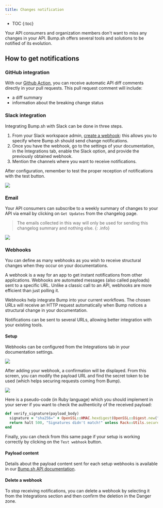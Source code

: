 ```yaml
---
title: Changes notification
---
```


- TOC
{:toc}

Your API consumers and organization members don't want to miss any changes in your API. Bump.sh offers several tools and solutions to be notified of its evolution.

## How to get notifications

### GitHub integration

With our [Github Action](/help/continuous-integration/github-actions), you can receive automatic API diff comments directly in your pull requests. This pull request comment will include:

- a diff summary
- information about the breaking change status

### Slack integration

Integrating Bump.sh with Slack can be done in three steps.

1. From your Slack workspace admin, [create a webhook](https://slack.com/apps/A0F7XDUAZ-incoming-webhooks): this allows you to specify where Bump.sh should send change notifications.
2. Once you have the webhook, go to the settings of your documentation, in the Integrations tab, enable the Slack option, and provide the previously obtained webhook.
3. Mention the channels where you want to receive notifications.

After configuration, remember to test the proper reception of notifications with the test button.

![](/images/help/slack-integration.png)

### Email

Your API consumers can subscribe to a weekly summary of changes to your API via email by clicking on `Get Updates` from the changelog page.

> The emails collected in this way will only be used for sending this changelog summary and nothing else.
{: .info}

![](/images/help/get-updates.png)


### Webhooks

You can define as many webhooks as you wish to receive structural changes when they occur on your documentations.

A webhook is a way for an app to get instant notifications from other applications. Webhooks are automated messages (also called payloads) sent to a specific URL. Unlike a classic call to an API, webhooks are more efficient than just polling it.

Webhooks help integrate Bump into your current workflows. The chosen URLs will receive an HTTP request automatically when Bump notices a structural change in your documentation.

Notifications can be sent to several URLs, allowing better integration with your existing tools.

#### Setup

Webhooks can be configured from the Integrations tab in your documentation settings.

![](/images/help/add-webhook.png)

After adding your webhook, a confirmation will be displayed. From this screen, you can modify the payload URL and find the secret token to be used (which helps securing requests coming from Bump).

![](/images/help/webhook-secret-token.png)

Here is a pseudo-code (in Ruby language) which you should implement in your server if you want to check the authenticity of the received payload:

```ruby
def verify_signature(payload_body)
  signature = "sha256=" + OpenSSL::HMAC.hexdigest(OpenSSL::Digest.new("sha256"), ENV["SECRET_TOKEN"], payload_body)
  return halt 500, "Signatures didn't match!" unless Rack::Utils.secure_compare(signature, request.env["HTTP_X_BUMP_SIGNATURE_256"])
end
```

Finally, you can check from this same page if your setup is working correctly by clicking on the `Test webhook` button.

#### Payload content

Details about the payload content sent for each setup webhooks is available in our [Bump.sh API documentation](https://developers.bump.sh/#webhook-documentation-change).

#### Delete a webhook

To stop receiving notifications, you can delete a webhook by selecting it from the Integrations section and then confirm the deletion in the Danger zone.